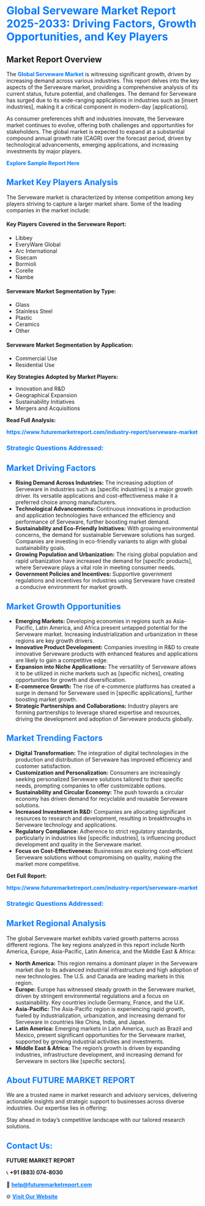 <h1 style="color: #007BFF;">Global Serveware Market Report 2025-2033: Driving Factors, Growth Opportunities, and Key Players</h1>

<section id="overview">
<h2>Market Report Overview</h2>
<p>The <a href="https://www.futuremarketreport.com/industry-report/serveware-market" style="color: #007BFF; text-decoration: none;"><strong>Global Serveware Market</strong></a> is witnessing significant growth, driven by increasing demand across various industries. This report delves into the key aspects of the Serveware market, providing a comprehensive analysis of its current status, future potential, and challenges. The demand for Serveware has surged due to its wide-ranging applications in industries such as [insert industries], making it a critical component in modern-day [applications].</p>
<p>As consumer preferences shift and industries innovate, the Serveware market continues to evolve, offering both challenges and opportunities for stakeholders. The global market is expected to expand at a substantial compound annual growth rate (CAGR) over the forecast period, driven by technological advancements, emerging applications, and increasing investments by major players.</p>
</section>

<section id="overview">
<p><a href="https://www.futuremarketreport.com/request-sample/reportId=83491" style="color: #007BFF; text-decoration: none;"><strong>Explore Sample Report Here</strong></a></p>
</section>

<section id="key-players">
<h2 style="color: #007BFF;">Market Key Players Analysis</h2>
<p>The Serveware market is characterized by intense competition among key players striving to capture a larger market share. Some of the leading companies in the market include:</p>
<h4>Key Players Covered in the Serveware Report:</h4>
<ul><li>Libbey</li><li>EveryWare Global</li><li>Arc International</li><li>Sisecam</li><li>Bormioli</li><li>Corelle</li><li>Nambe</li></ul>
<h4>Serveware Market Segmentation by Type:</h4>
<ul><li>Glass</li><li>Stainless Steel</li><li>Plastic</li><li>Ceramics</li><li>Other</li></ul>

<h4>Serveware Market Segmentation by Application:</h4>
<ul><li>Commercial Use</li><li>Residential Use</li></ul>
<p><strong>Key Strategies Adopted by Market Players:</strong></p>
<ul>
<li>Innovation and R&D</li>
<li>Geographical Expansion</li>
<li>Sustainability Initiatives</li>
<li>Mergers and Acquisitions</li>
</ul>
</section>

<section>
<p><strong>Read Full Analysis: </strong></p><a href="https://www.futuremarketreport.com/industry-report/serveware-market" style="color: #007BFF; text-decoration: none;"><strong>https://www.futuremarketreport.com/industry-report/serveware-market</strong></a>
<h3 style="color: #007BFF;">Strategic Questions Addressed:</h3>
</section>

<section id="driving-factors">
<h2 style="color: #007BFF;">Market Driving Factors</h2>
<ul>
<li><strong>Rising Demand Across Industries:</strong> The increasing adoption of Serveware in industries such as [specific industries] is a major growth driver. Its versatile applications and cost-effectiveness make it a preferred choice among manufacturers.</li>
<li><strong>Technological Advancements:</strong> Continuous innovations in production and application technologies have enhanced the efficiency and performance of Serveware, further boosting market demand.</li>
<li><strong>Sustainability and Eco-Friendly Initiatives:</strong> With growing environmental concerns, the demand for sustainable Serveware solutions has surged. Companies are investing in eco-friendly variants to align with global sustainability goals.</li>
<li><strong>Growing Population and Urbanization:</strong> The rising global population and rapid urbanization have increased the demand for [specific products], where Serveware plays a vital role in meeting consumer needs.</li>
<li><strong>Government Policies and Incentives:</strong> Supportive government regulations and incentives for industries using Serveware have created a conducive environment for market growth.</li>
</ul>
</section>

<section id="growth-opportunities">
<h2 style="color: #007BFF;">Market Growth Opportunities</h2>
<ul>
<li><strong>Emerging Markets:</strong> Developing economies in regions such as Asia-Pacific, Latin America, and Africa present untapped potential for the Serveware market. Increasing industrialization and urbanization in these regions are key growth drivers.</li>
<li><strong>Innovative Product Development:</strong> Companies investing in R&D to create innovative Serveware products with enhanced features and applications are likely to gain a competitive edge.</li>
<li><strong>Expansion into Niche Applications:</strong> The versatility of Serveware allows it to be utilized in niche markets such as [specific niches], creating opportunities for growth and diversification.</li>
<li><strong>E-commerce Growth:</strong> The rise of e-commerce platforms has created a surge in demand for Serveware used in [specific applications], further boosting market growth.</li>
<li><strong>Strategic Partnerships and Collaborations:</strong> Industry players are forming partnerships to leverage shared expertise and resources, driving the development and adoption of Serveware products globally.</li>
</ul>
</section>

<section id="trending-factors">
<h2 style="color: #007BFF;">Market Trending Factors</h2>
<ul>
<li><strong>Digital Transformation:</strong> The integration of digital technologies in the production and distribution of Serveware has improved efficiency and customer satisfaction.</li>
<li><strong>Customization and Personalization:</strong> Consumers are increasingly seeking personalized Serveware solutions tailored to their specific needs, prompting companies to offer customizable options.</li>
<li><strong>Sustainability and Circular Economy:</strong> The push towards a circular economy has driven demand for recyclable and reusable Serveware solutions.</li>
<li><strong>Increased Investment in R&D:</strong> Companies are allocating significant resources to research and development, resulting in breakthroughs in Serveware technology and applications.</li>
<li><strong>Regulatory Compliance:</strong> Adherence to strict regulatory standards, particularly in industries like [specific industries], is influencing product development and quality in the Serveware market.</li>
<li><strong>Focus on Cost-Effectiveness:</strong> Businesses are exploring cost-efficient Serveware solutions without compromising on quality, making the market more competitive.</li>
</ul>
</section>

<section>
<p><strong>Get Full Report: </strong></p><a href="https://www.futuremarketreport.com/industry-report/serveware-market" style="color: #007BFF; text-decoration: none;"><strong>https://www.futuremarketreport.com/industry-report/serveware-market</strong></a>
<h3 style="color: #007BFF;">Strategic Questions Addressed:</h3>
</section>


<section id="regional-analysis">
<h2 style="color: #007BFF;">Market Regional Analysis</h2>
<p>The global Serveware market exhibits varied growth patterns across different regions. The key regions analyzed in this report include North America, Europe, Asia-Pacific, Latin America, and the Middle East & Africa:</p>
<ul>
<li><strong>North America:</strong> This region remains a dominant player in the Serveware market due to its advanced industrial infrastructure and high adoption of new technologies. The U.S. and Canada are leading markets in this region.</li>
<li><strong>Europe:</strong> Europe has witnessed steady growth in the Serveware market, driven by stringent environmental regulations and a focus on sustainability. Key countries include Germany, France, and the U.K.</li>
<li><strong>Asia-Pacific:</strong> The Asia-Pacific region is experiencing rapid growth, fueled by industrialization, urbanization, and increasing demand for Serveware in countries like China, India, and Japan.</li>
<li><strong>Latin America:</strong> Emerging markets in Latin America, such as Brazil and Mexico, present significant opportunities for the Serveware market, supported by growing industrial activities and investments.</li>
<li><strong>Middle East & Africa:</strong> The region’s growth is driven by expanding industries, infrastructure development, and increasing demand for Serveware in sectors like [specific sectors].</li>
</ul>
</section>

<footer>
<h2 style="color: #007BFF;">About FUTURE MARKET REPORT</h2>
<p>We are a trusted name in market research and advisory services, delivering actionable insights and strategic support to businesses across diverse industries. Our expertise lies in offering:</p>

<p>Stay ahead in today’s competitive landscape with our tailored research solutions.</p>

<h2 style="color: #007BFF;">Contact Us:</h2>
<p><strong>FUTURE MARKET REPORT</strong></p>
<p>📞 <strong>+91 (883) 074-8030</strong></p>
<p>📧 <strong><a href="mailto:help@futuremarketreport.com" style="color: #007BFF;">help@futuremarketreport.com</a></strong></p>
<p>🌐 <strong><a href="https://www.futuremarketreport.com/" style="color: #007BFF;">Visit Our Website</a></strong></p>
</footer>